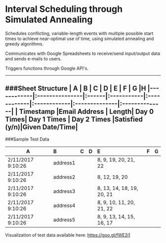 # Interval Scheduling through Simulated Annealing

Schedules conflicting, variable-length events with multiple possible start times to achieve near-optimal use of time, using simulated annealing and greedy algorithms. 

Communicates with Google Spreadsheets to receive/send input/output data and sends e-mails to users. 

Triggers functions through Google API's.

---
###Sheet Structure
| A          | B              | C     | D          | E           | F           | G             |H
|------------|:---------------|:------|:-----------|:------------|:------------|:--------------|:--------------|
| Timestamp  |Email Address   | Length| Day 0 Times| Day 1 Times | Day 2 Times |Satisfied (y/n)|Given Date/Time|   
---
###Sample Test Data

| A                | B              | C  | D  | E                       | F  | G  |
|------------------|:---------------|:---|:---|:------------------------|:---|:---|
| 2/11/2017 9:10:26|address1        |    |    |8, 9, 19, 20, 21, 22     |    |    |
| 2/11/2017 9:10:26|address2        |    |    |8, 12, 19, 20            |    |    |
| 2/11/2017 9:10:26|address3        |    |    |8, 13, 14, 18, 19, 20, 21|    |    |
| 2/11/2017 9:10:26|address4        |    |    |8, 9, 10, 11, 20, 21, 22 |    |    |
| 2/11/2017 9:10:26|address5        |    |    |8, 9, 13, 14, 15, 16, 17 |    |    |

Visualization of test data available here: https://goo.gl/fWE2i1
